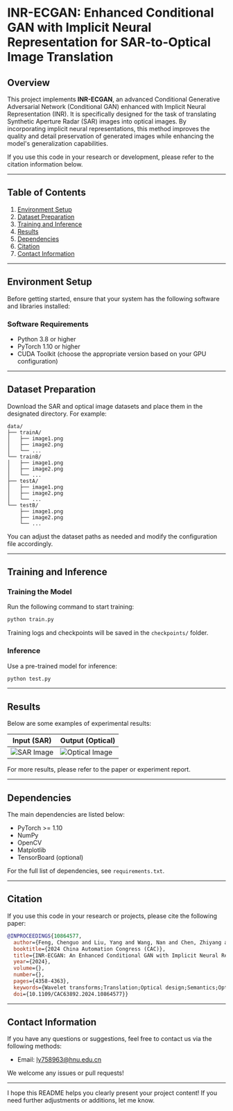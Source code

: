 # INR-ECGAN: Enhanced Conditional GAN with Implicit Neural Representation for SAR-to-Optical Image Translation

## Overview
This project implements **INR-ECGAN**, an advanced Conditional Generative Adversarial Network (Conditional GAN) enhanced with Implicit Neural Representation (INR). It is specifically designed for the task of translating Synthetic Aperture Radar (SAR) images into optical images. By incorporating implicit neural representations, this method improves the quality and detail preservation of generated images while enhancing the model's generalization capabilities.

If you use this code in your research or development, please refer to the citation information below.

---

## Table of Contents
1. [Environment Setup](#environment-setup)
2. [Dataset Preparation](#dataset-preparation)
3. [Training and Inference](#training-and-inference)
4. [Results](#results)
5. [Dependencies](#dependencies)
6. [Citation](#citation)
7. [Contact Information](#contact-information)

---

## Environment Setup
Before getting started, ensure that your system has the following software and libraries installed:

### Software Requirements
- Python 3.8 or higher
- PyTorch 1.10 or higher
- CUDA Toolkit (choose the appropriate version based on your GPU configuration)
---

## Dataset Preparation
Download the SAR and optical image datasets and place them in the designated directory. For example:
```
data/
├── trainA/
│   ├── image1.png
│   ├── image2.png
│   └── ...
└── trainB/
│   ├── image1.png
│   ├── image2.png
│   └── ...
├── testA/
│   ├── image1.png
│   ├── image2.png
│   └── ...
└── testB/
    ├── image1.png
    ├── image2.png
    └── ...
```

You can adjust the dataset paths as needed and modify the configuration file accordingly.

---

## Training and Inference

### Training the Model
Run the following command to start training:
```bash
python train.py
```
Training logs and checkpoints will be saved in the `checkpoints/` folder.

### Inference
Use a pre-trained model for inference:
```bash
python test.py
```

---

## Results
Below are some examples of experimental results:

| Input (SAR) | Output (Optical) |
|-------------|------------------|
| ![SAR Image](results/sar_example.png) | ![Optical Image](results/optical_example.png) |

For more results, please refer to the paper or experiment report.

---

## Dependencies
The main dependencies are listed below:
- PyTorch >= 1.10
- NumPy
- OpenCV
- Matplotlib
- TensorBoard (optional)

For the full list of dependencies, see `requirements.txt`.

---

## Citation
If you use this code in your research or projects, please cite the following paper:

```bibtex
@INPROCEEDINGS{10864577,
  author={Feng, Chenguo and Liu, Yang and Wang, Nan and Chen, Zhiyang and Wei, Xiaohui and Liu, Haibo},
  booktitle={2024 China Automation Congress (CAC)}, 
  title={INR-ECGAN: An Enhanced Conditional GAN with Implicit Neural Representation for SAR-to-Optical Image Translation}, 
  year={2024},
  volume={},
  number={},
  pages={4358-4363},
  keywords={Wavelet transforms;Translation;Optical design;Semantics;Optical distortion;Optical imaging;Feature extraction;Generative adversarial networks;Radar polarimetry;Decoding;SAR-to-Optical image translation;Conditional generative adversarial network;Implicit neural representation},
  doi={10.1109/CAC63892.2024.10864577}}

```

---

## Contact Information
If you have any questions or suggestions, feel free to contact us via the following methods:

- Email: ly758963@hnu.edu.cn

We welcome any issues or pull requests!

---

I hope this README helps you clearly present your project content! If you need further adjustments or additions, let me know.
